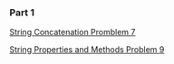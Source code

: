 ### Part 1

[String Concatenation Promblem 7](https://csx.codesmith.io/units/precourse/challenge-string-concatenation)


[String Properties and Methods Problem 9](https://csx.codesmith.io/units/precourse/challenge-string-methods)
